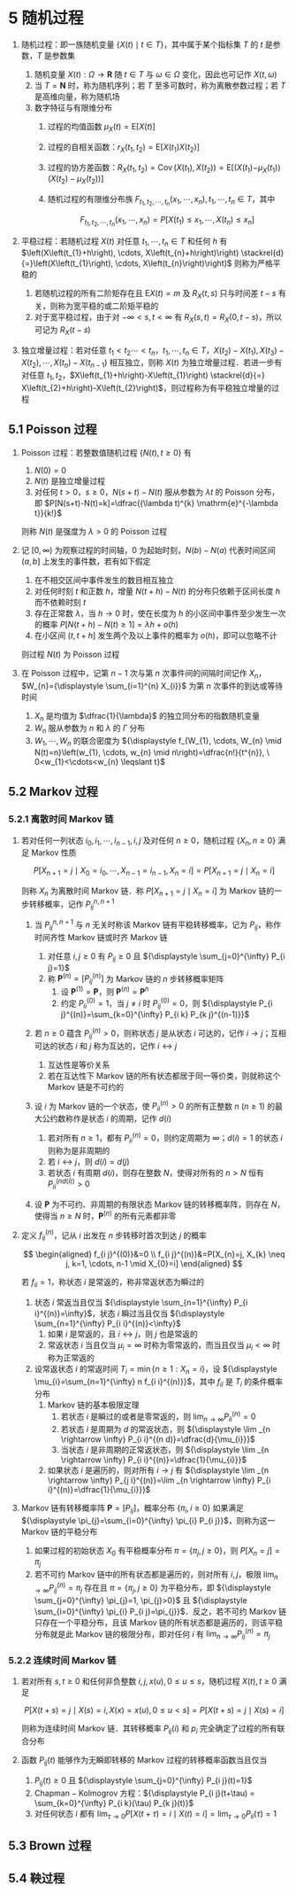 # 5 随机过程

1. 随机过程：即一族随机变量 $\{X(t) \mid t \in T\}$，其中属于某个指标集 $T$ 的 $t$ 是参数，$T$ 是参数集
    1. 随机变量 $X(t): \Omega \to \mathbf{R}$ 随 $t \in T$ 与 $\omega \in \Omega$ 变化，因此也可记作 $X(t, \omega)$
    2. 当 $T = \mathbf{N}$ 时，称为随机序列；若 $T$ 至多可数时，称为离散参数过程；若 $T$ 是高维向量，称为随机场
    3. 数字特征与有限维分布
        1. 过程的均值函数 $\mu_{X}(t) = \mathrm{E}[X(t)]$
        2. 过程的自相关函数：$r_{X}\left(t_{1}, t_{2}\right) = \mathrm{E}\left[X\left(t_{1}\right) X\left(t_{2}\right)\right]$
        3. 过程的协方差函数：$R_{X}\left(t_{1}, t_{2}\right) = \operatorname{Cov}\left(X\left(t_{1}\right), X\left(t_{2}\right)\right)=\mathrm{E}\left[\left(X\left(t_{1}\right)-\right. \left.\mu_{X}\left(t_{1}\right)\right)\left(X\left(t_{2}\right)-\mu_{X}\left(t_{2}\right)\right)\right]$
        4. 随机过程的有限维分布族 $F_{t_{1}, t_{2}, \cdots, t_{n}}\left(x_{1}, \cdots, x_{n}\right), t_{1}, \cdots, t_{n} \in T$，其中

            $$
            F_{t_{1}, t_{2}, \cdots, t_{n}}\left(x_{1}, \cdots, x_{n}\right)=P\left[X\left(t_{1}\right) \leqslant x_{1}, \cdots, X\left(t_{n}\right) \leqslant x_{n}\right]
            $$

2. 平稳过程：若随机过程 $X(t)$ 对任意 $t_{1}, \cdots, t_{n} \in T$ 和任何 $h$ 有 $\left(X\left(t_{1}+h\right), \cdots, X\left(t_{n}+h\right)\right) \stackrel{d}{=}\left(X\left(t_{1}\right), \cdots, X\left(t_{n}\right)\right)$ 则称为严格平稳的
    1. 若随机过程的所有二阶矩存在且 $\mathrm{E} X(t)=m$ 及 $R_{X}(t, s)$ 只与时间差 $t-s$ 有关，则称为宽平稳的或二阶矩平稳的
    2. 对于宽平稳过程，由于对 $-\infty<s, t<\infty$ 有 $R_{X}(s, t)=R_{X}(0, t-s)$，所以可记为 $R_{X}(t-s)$
3. 独立增量过程：若对任意 $t_{1}<t_{2} \cdots<t_{n}$，$t_{1}, \cdots, t_{n} \in T$，$X\left(t_{2}\right)- X\left(t_{1}\right), X\left(t_{3}\right)-X\left(t_{2}\right), \cdots, X\left(t_{n}\right)-X\left(t_{n-1}\right)$ 相互独立，则称 $X(t)$ 为独立增量过程．若进一步有对任意 $t_{1}, t_{2}$，$X\left(t_{1}+h\right)-X\left(t_{1}\right) \stackrel{d}{=} X\left(t_{2}+h\right)-X\left(t_{2}\right)$，则过程称为有平稳独立增量的过程

## 5.1 Poisson 过程
1. $\text{Poisson}$ 过程：若整数值随机过程 $\{N(t), t \geqslant 0\}$ 有
    1. $N(0)=0$
    2. $N(t)$ 是独立增量过程
    3. 对任何 $t>0$，$s \geqslant 0$，$N(s+t)-N(t)$ 服从参数为 $\lambda t$ 的 $\text{Poisson}$ 分布，即 $P[N(s+t)-N(t)=k]=\dfrac{(\lambda t)^{k} \mathrm{e}^{-\lambda t}}{k!}$

    则称 $N(t)$ 是强度为 $\lambda>0$ 的 $\text{Poisson}$ 过程

2. 记 $[0, \infty)$ 为观察过程的时间轴，$0$ 为起始时刻，$N(b)-N(a)$ 代表时间区间 $(a, b]$ 上发生的事件数，若有如下假定
    1. 在不相交区间中事件发生的数目相互独立
    2. 对任何时刻 $t$ 和正数 $h$，增量 $N(t+h)-N(t)$ 的分布只依赖于区间长度 $h$ 而不依赖时刻 $t$
    3. 存在正常数 $\lambda$，当 $h \to 0$ 时，使在长度为 $h$ 的小区间中事件至少发生一次的概率 $P[N(t+h)-N(t) \geqslant 1]=\lambda h+o(h)$
    4. 在小区间 $(t, t+h]$ 发生两个及以上事件的概率为 $o(h)$，即可以忽略不计

    则过程 $N(t)$ 为 $\text{Poisson}$ 过程

3. 在 $\text{Poisson}$ 过程中，记第 $n-1$ 次与第 $n$ 次事件间的间隔时间记作 $X_{n}$，$W_{n}={\displaystyle \sum_{i=1}^{n} X_{i}}$ 为第 $n$ 次事件的到达或等待时间
    1. $X_{n}$ 是均值为 $\dfrac{1}{\lambda}$ 的独立同分布的指数随机变量
    2. $W_{n}$ 服从参数为 $n$ 和 $\lambda$ 的 $\Gamma$ 分布
    3. $W_{1}, \cdots, W_{n}$ 的联合密度为 ${\displaystyle f_{W_{1}, \cdots, W_{n} \mid N(t)=n}\left(w_{1}, \cdots, w_{n} \mid n\right)=\dfrac{n!}{t^{n}}, \  0<w_{1}<\cdots<w_{n} \leqslant t}$

## 5.2 Markov 过程
### 5.2.1 离散时间 Markov 链
1. 若对任何一列状态 $i_{0}, i_{1}, \cdots, i_{n-1}, i, j$ 及对任何 $n \geqslant 0$，随机过程 $\left\{X_{n}, n \geqslant 0\right\}$ 满足 $\text{Markov}$ 性质

    $$
    P\left[X_{n+1}=j \mid X_{0}=i_{0}, \cdots, X_{n-1}=i_{n-1}, X_{n}=i\right]=P\left[X_{n+1}=j \mid X_{n}=i\right]
    $$

    则称 $X_{n}$ 为离散时间 $\text{Markov}$ 链．称 $P[X_{n+1}=j \mid X_{n}=i]$ 为 $\text{Markov}$ 链的一步转移概率，记作 $P_{i j}^{n, n+1}$

    1. 当 $P_{i j}^{n, n+1}$ 与 $n$ 无关时称该 $\text{Markov}$ 链有平稳转移概率，记为 $P_{i j}$，称作时间齐性 $\text{Markov}$ 链或时齐 $\text{Markov}$ 链
        1. 对任意 $i, j \geqslant 0$ 有 $P_{i j} \geqslant 0$ 且 ${\displaystyle \sum_{j=0}^{\infty} P_{i j}=1}$
        2. 称 $\boldsymbol{P}^{(n)}=[P_{i j}^{(n)}]$ 为 $\text{Markov}$ 链的 $n$ 步转移概率矩阵
            1. 设 $\boldsymbol{P}^{(1)} = \boldsymbol{P}$，则 $\boldsymbol{P}^{(n)} = \boldsymbol{P}^{n}$
            2. 约定 $P_{i i}^{(0)}=1$，当 $j \neq i$ 时 $P_{i j}^{(0)}=0$，则 ${\displaystyle P_{i j}^{(n)}=\sum_{k=0}^{\infty} P_{i k} P_{k j}^{(n-1)}}$

    2. 若 $n \geqslant 0$ 蕴含 $P_{i j}^{(n)}>0$，则称状态 $j$ 是从状态 $i$ 可达的，记作 $i \rightarrow j$；互相可达的状态 $i$ 和 $j$ 称为互达的，记作 $i \leftrightarrow j$
        1. 互达性是等价关系
        2. 若在互达性下 $\text{Markov}$ 链的所有状态都居于同一等价类，则就称这个 $\text{Markov}$ 链是不可约的
    3. 设 $i$ 为 $\text{Markov}$ 链的一个状态，使 $P_{i i}^{(n)}>0$ 的所有正整数 $n \ (n \geqslant 1)$ 的最大公约数称作是状态 $i$ 的周期，记作 $d(i)$
        1. 若对所有 $n \geqslant 1$，都有 $P_{i i}^{(n)}=0$，则约定周期为 $\infty$；$d(i)=1$ 的状态 $i$ 则称为是非周期的
        2. 若 $i \leftrightarrow j$，则 $d(i)=d(j)$
        3. 若状态 $i$ 有周期 $d(i)$，则存在整数 $N$，使得对所有的 $n>N$ 恒有 $P_{i i}^{(n d(i))}>0$
    4. 设 $\boldsymbol{P}$ 为不可约、非周期的有限状态 $\text{Markov}$ 链的转移概率阵，则存在 $N$，使得当 $n \geqslant N$ 时，$\boldsymbol{P}^{(n)}$ 的所有元素都非零

2. 定义 $f_{i j}^{(n)}$，记从 $i$ 出发在 $n$ 步转移时首次到达 $j$ 的概率

    $$
    \begin{aligned}
    f_{i j}^{(0)}&=0 \\
    f_{i j}^{(n)}&=P[X_{n}=j, X_{k} \neq j, k=1, \cdots, n-1 \mid X_{0}=i]
    \end{aligned}
    $$

    若 $f_{i i}=1$，称状态 $i$ 是常返的，称非常返状态为瞬过的

    1. 状态 $i$ 常返当且仅当 ${\displaystyle \sum_{n=1}^{\infty} P_{i i}^{(n)}=\infty}$，状态 $i$ 瞬过当且仅当 ${\displaystyle \sum_{n=1}^{\infty} P_{i i}^{(n)}<\infty}$
        1. 如果 $i$ 是常返的，且 $i \leftrightarrow j$，则 $j$ 也是常返的
        2. 常返状态 $i$ 当且仅当 $\mu_{i}=\infty$ 时称为零常返的，而当且仅当 $\mu_{i}<\infty$ 时称为正常返的
    2. 设常返状态 $i$ 的常返时间 $T_{i} = \min \left\{n \geqslant 1: X_{n}=i\right\}$，设 ${\displaystyle \mu_{i}=\sum_{n=1}^{\infty} n f_{i i}^{(n)}}$，其中 $f_{i i}$ 是 $T_{i}$ 的条件概率分布
        1. $\text{Markov}$ 链的基本极限定理
            1. 若状态 $i$ 是瞬过的或者是零常返的，则 ${\displaystyle \lim _{n \rightarrow \infty} P_{i i}^{(n)}=0}$
            2. 若状态 $i$ 是周期为 $d$ 的常返状态，则 ${\displaystyle \lim _{n \rightarrow \infty} P_{i i}^{(n d)}=\dfrac{d}{\mu_{i}}}$
            3. 当状态 $i$ 是非周期的正常返状态，则 ${\displaystyle \lim _{n \rightarrow \infty} P_{i i}^{(n)}=\dfrac{1}{\mu_{i}}}$
        2. 如果状态 $i$ 是遍历的，则对所有 $i \rightarrow j$ 有 ${\displaystyle \lim _{n \rightarrow \infty} P_{j i}^{(n)}=\lim _{n \rightarrow \infty} P_{i i}^{(n)}=\dfrac{1}{\mu_{i}}}$

3. $\text{Markov}$ 链有转移概率阵 $\boldsymbol{P}=\left[P_{i j}\right]$，概率分布 $\left\{\pi_{i}, i \geqslant 0\right\}$ 如果满足 ${\displaystyle \pi_{j}=\sum_{i=0}^{\infty} \pi_{i} P_{i j}}$，则称为这一 $\text{Markov}$ 链的平稳分布
    1. 如果过程的初始状态 $X_{0}$ 有平稳概率分布 $\pi=\left\{\pi_{j}, j \geqslant 0\right\}$，则 $P[X_{n}=j]=\pi_{j}$
    2. 若不可约 $\text{Markov}$ 链中的所有状态都是遍历的，则对所有 $i, j$，极限 ${\displaystyle \lim _{n \rightarrow \infty} P_{i j}^{(n)}=\pi_{j}}$ 存在且 $\pi=\left\{\pi_{j}, j \geqslant 0\right\}$ 为平稳分布，即 ${\displaystyle \sum_{j=0}^{\infty} \pi_{j}=1, \pi_{j}>0}$ 且 ${\displaystyle \sum_{i=0}^{\infty} \pi_{i} P_{i j}=\pi_{j}}$．反之，若不可约 $\text{Markov}$ 链只存在一个平稳分布，且该 $\text{Markov}$ 链的所有状态都是遍历的，则该平稳分布就是此 $\text{Markov}$ 链的极限分布，即对任何 $i$ 有 ${\displaystyle \lim _{n \rightarrow \infty} P_{i j}^{(n)}=\pi_{j}}$

### 5.2.2 连续时间 Markov 链
1. 若对所有 $s, t \geqslant 0$ 和任何非负整数 $i, j, x(u), 0 \leqslant u \leqslant s$，随机过程 $X(t), t \geqslant 0$ 满足

    $$
    P[X(t+s) =j \mid X(s)=i, X(x)=x(u), 0 \leqslant u<s]=P[X(t+s)=j \mid X(s)=i]
    $$

    则称为连续时间 $\text{Markov}$ 链．其转移概率 $P_{i j}(i)$ 和 $p_{i}$ 完全确定了过程的所有联合分布

2. 函数 $P_{i j}(t)$ 能够作为无瞬即转移的 $\text{Markov}$ 过程的转移概率函数当且仅当
    1. $P_{i j}(t) \geqslant 0$ 且 ${\displaystyle \sum_{j=0}^{\infty} P_{i j}(t)=1}$
    2. $\text{Chapman}-\text{Kolmogrov}$ 方程：${\displaystyle P_{i j}(t+\tau) = \sum_{k=0}^{\infty} P_{i k}(\tau) P_{k j}(t)}$
    3. 对任何状态 $i$ 都有 ${\displaystyle \lim _{\tau \to 0} P[X(t+\tau)=i \mid X(t)=i]=\lim _{\tau \to 0} P_{i i}(\tau)=1}$

## 5.3 Brown 过程

## 5.4 鞅过程
